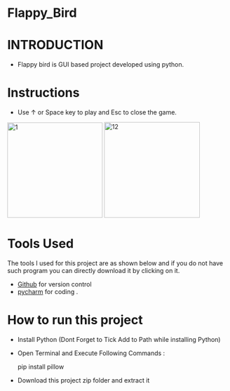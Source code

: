 # Flappy_Bird

# INTRODUCTION 
- Flappy bird is GUI based project developed using python.

# Instructions 
- Use ↑ or Space key to play and Esc to close the game.


<img width="217" alt="1" src="https://user-images.githubusercontent.com/82575375/135750335-6fa8b8b3-a04e-4436-8fcf-41bc0280ac9a.png">   <img width="218" alt="12" src="https://user-images.githubusercontent.com/82575375/135750338-a0772ed2-be41-47e8-bb07-6c9df7b187c4.png">



# Tools Used

The tools I used for this project are as shown below and if you do not have such program you can directly download it by clicking on it.

-  [Github](https://github.com) for version control
-  [pycharm](https://www.jetbrains.com/pycharm/download/download-thanks.html?platform=windows) for coding .

# How to run this project 

- Install Python (Dont Forget to Tick Add to Path while installing Python)
- Open Terminal and Execute Following Commands :


  pip install pillow
  
- Download this project zip folder and extract it 



